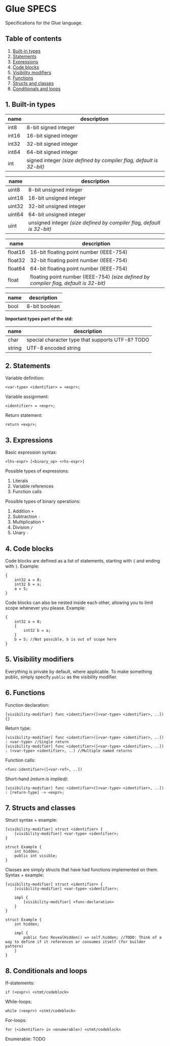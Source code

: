 # Glue SPECS
Specifications for the Glue language.

## Table of contents
1. [Built-in types](https://github.com/GlueLanguage/Glue/blob/main/SPECS.md#1-built-in-types)
2. [Statements](https://github.com/GlueLanguage/Glue/blob/main/SPECS.md#2-statements)
3. [Expressions](https://github.com/GlueLanguage/Glue/blob/main/SPECS.md#3-expressions)
4. [Code blocks](https://github.com/GlueLanguage/Glue/blob/main/SPECS.md#4-code-blocks)
5. [Visibility modifiers](https://github.com/GlueLanguage/Glue/blob/main/SPECS.md#5-visibility-modifiers)
6. [Functions](https://github.com/GlueLanguage/Glue/blob/main/SPECS.md#6-functions)
7. [Structs and classes](https://github.com/GlueLanguage/Glue/blob/main/SPECS.md#7-structs-and-classes)
8. [Conditionals and loops](https://github.com/GlueLanguage/Glue/blob/main/SPECS.md#8-conditionals-and-loops)

## 1. Built-in types
name | description
-----|--------------
int8  | 8-bit signed integer
int16 | 16-bit signed integer
int32 | 32-bit signed integer
int64 | 64-bit signed integer
int   | signed integer *(size defined by compiler flag, default is 32-bit)*

name | description
-----|--------------
uint8  | 8-bit unsigned integer
uint16 | 16-bit unsigned integer
uint32 | 32-bit unsigned integer
uint64 | 64-bit unsigned integer
uint   | unsigned integer *(size defined by compiler flag, default is 32-bit)*

name | description
-----|--------------
float16 | 16-bit floating point number (IEEE-754)
float32 | 32-bit floating point number (IEEE-754)
float64 | 64-bit floating point number (IEEE-754)
float   | floating point number (IEEE-754) *(size defined by compiler flag, default is 32-bit)*

name | description
-----|--------------
bool | 8-bit boolean

**Important types part of the std:**

name | description
-----|--------------
char   | special character type that supports UTF-8? TODO
string | UTF-8 encoded string

## 2. Statements
Variable definition:
```
<var-type> <identifier> = <expr>;
```

Variable assignment:
```
<identifier> = <expr>;
```

Return statement:
```glue
return <expr>;
```

## 3. Expressions
Basic expression syntax:
```
<lhs-expr> [<binary_op> <rhs-expr>]
```

Possible types of expressions:
1. Literals
2. Variable references
3. Function calls

Possible types of binary operations:
1. Addition `+`
2. Subtraction `-`
3. Multiplication `*`
4. Division `/`
5. Unary `-`

## 4. Code blocks
Code blocks are defined as a list of statements, starting with `{` and ending with `}`.
Example:
```glue
{
	int32 a = 8;
	int32 b = a;
	a = 5;
}
```

Code blocks can also be nested inside each other, allowing you to limit scope whenever you please.
Example:
```glue
{
	int32 a = 8;
	{
		int32 b = a;
	}
	b = 5; //Not possible, b is out of scope here
}
```

## 5. Visibility modifiers
Everything is private by default, where applicable.
To make something public, simply specify `public` as the visibility modifier.

## 6. Functions
Function declaration:
```
[visibility-modifier] func <identifier>([<var-type> <identifier>, ..]) {}
```
Return type:
```
[visibility-modifier] func <identifier>([<var-type> <identifier>, ..]) : <var-type> //Single return
[visibility-modifier] func <identifier>([<var-type> <identifier>, ..]) : (<var-type> <identifier>, ..) //Multiple named returns
```

Function calls:
```
<func-identifier>([<var-ref>, ..])
```

Short-hand *(return is implied)*:
```
[visibility-modifier] func <identifier>([<var-type> <identifier>, ..]) : [return-type] -> <expr>;
```

## 7. Structs and classes
Struct syntax + example:
```
[visibility-modifier] struct <identifier> {
	[visibility-modifier] <var-type> <identifier>;
}
```

```glue
struct Example {
	int hidden;
	public int visible;
}
```

Classes are simply structs that have had functions implemented on them. Syntax + example:
```
[visibility-modifier] struct <identifier> {
	[visibility-modifier] <var-type> <identifier>;

	impl {
		[visibility-modifier] <func-declaration>
	}
}
```

```glue
struct Example {
	int hidden;

	impl {
		public func RevealHidden() => self.hidden; //TODO: Think of a way to define if it references or consumes itself (for builder pattern)
	}
}
```

## 8. Conditionals and loops
If-statements:
```
if (<expr>) <stmt/codeblock>
```

While-loops:
```
while (<expr>) <stmt/codeblock>
```

For-loops:
```
for (<identifier> in <enumerable>) <stmt/codeblock>
```

Enumerable: TODO
